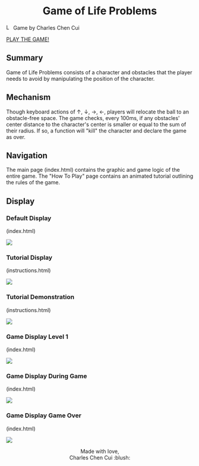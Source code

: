 <h1 align="center">Game of Life Problems</h1>

<img src="https://imgur.com/1MgsANj.png" alt="Logo" width="15"/> <span> Game by Charles Chen Cui </span>

<a align="center" href= "https://xarlze.github.io/gameoflifeproblems/">PLAY THE GAME!</a>
  
## Summary
Game of Life Problems consists of a character and obstacles that the player needs to avoid by manipulating the position of the character.

## Mechanism
Though keyboard actions of ↑,	↓,	→,	←, players will relocate the ball to an obstacle-free space. The game checks, every 100ms, if any obstacles' center distance to the character's center is smaller or equal to the sum of their radius. If so, a function will "kill" the character and declare the game as over.

## Navigation
The main page (index.html) contains the graphic and game logic of the entire game. The "How To Play" page contains an animated tutorial outlining the rules of the game.

## Display
### Default Display
(index.html)

![](https://imgur.com/WsdLHZB.png)
### Tutorial Display
(instructions.html)

![](https://imgur.com/TPzadsl.png)
### Tutorial Demonstration
(instructions.html)

![](https://imgur.com/CZXrcoU.png)
### Game Display Level 1
(index.html)

![](https://imgur.com/EzAoPPm.png)
### Game Display During Game
(index.html)

![](https://imgur.com/88l06On.png)
### Game Display Game Over
(index.html)

![](https://imgur.com/0GIt9mz.png)

<p align="center">
Made with love,<br>
Charles Chen Cui :blush:
</p>

